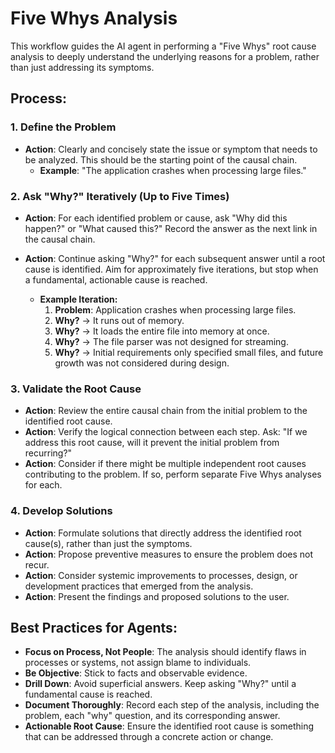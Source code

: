 # Five Whys Analysis

This workflow guides the AI agent in performing a "Five Whys" root cause analysis to deeply understand the underlying reasons for a problem, rather than just addressing its symptoms.

## Process:

### 1. Define the Problem
*   **Action**: Clearly and concisely state the issue or symptom that needs to be analyzed. This should be the starting point of the causal chain.
    *   **Example**: "The application crashes when processing large files."

### 2. Ask "Why?" Iteratively (Up to Five Times)
*   **Action**: For each identified problem or cause, ask "Why did this happen?" or "What caused this?" Record the answer as the next link in the causal chain.
*   **Action**: Continue asking "Why?" for each subsequent answer until a root cause is identified. Aim for approximately five iterations, but stop when a fundamental, actionable cause is reached.

    *   **Example Iteration:**
        1.  **Problem**: Application crashes when processing large files.
        2.  **Why?** → It runs out of memory.
        3.  **Why?** → It loads the entire file into memory at once.
        4.  **Why?** → The file parser was not designed for streaming.
        5.  **Why?** → Initial requirements only specified small files, and future growth was not considered during design.

### 3. Validate the Root Cause
*   **Action**: Review the entire causal chain from the initial problem to the identified root cause.
*   **Action**: Verify the logical connection between each step. Ask: "If we address this root cause, will it prevent the initial problem from recurring?"
*   **Action**: Consider if there might be multiple independent root causes contributing to the problem. If so, perform separate Five Whys analyses for each.

### 4. Develop Solutions
*   **Action**: Formulate solutions that directly address the identified root cause(s), rather than just the symptoms.
*   **Action**: Propose preventive measures to ensure the problem does not recur.
*   **Action**: Consider systemic improvements to processes, design, or development practices that emerged from the analysis.
*   **Action**: Present the findings and proposed solutions to the user.

## Best Practices for Agents:
*   **Focus on Process, Not People**: The analysis should identify flaws in processes or systems, not assign blame to individuals.
*   **Be Objective**: Stick to facts and observable evidence.
*   **Drill Down**: Avoid superficial answers. Keep asking "Why?" until a fundamental cause is reached.
*   **Document Thoroughly**: Record each step of the analysis, including the problem, each "why" question, and its corresponding answer.
*   **Actionable Root Cause**: Ensure the identified root cause is something that can be addressed through a concrete action or change.
